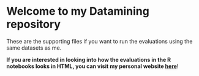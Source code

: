 # Welcome to my Datamining repository

These are the supporting files if you want to run the evaluations using the same datasets as me.


**If you are interested in looking into how the evaluations in the R notebooks looks in HTML, you can visit my personal website [here](http:/htrivino.com/datamining/index.html)**!

